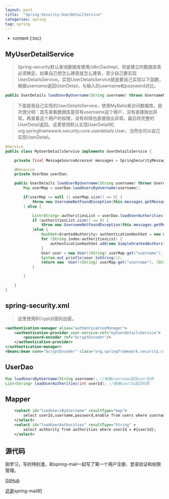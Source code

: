 ```yaml
---
layout: post
title:  "Spring-Security-UserDetailService"
categories: spring
tag: spring
---
```


* content
{:toc}


## MyUserDetailService

> Spring-security默认查询数据库使用JdbcDaoImpl，但是建立的数据库表必须确定，如果自己想怎么建表就怎么建表，至少自己要实现UserDetailsService。实现UserDetailsService就是要自己实现以下函数，根据username返回UserDetail，与输入的username和password对比。
``` java
public UserDetails loadUserByUsername(String username) throws UsernameNotFoundException
```  

> 下面是我自己实现的UserDetailsService，使用MyBatis来访问数据库。层次很分明：首先查看数据库是否有username这个用户，没有直接抛出异常。再查看这个用户的权限，没有权限也直接抛出异常。最后将完整的UserDetail返回。这里使用默认实现UserDetail的org.springframework.security.core.userdetails.User，当然也可以自己实现UserDetail。


``` java
@Service
public class MyUserDetailsService implements UserDetailsService {

    private final MessageSourceAccessor messages = SpringSecurityMessageSource.getAccessor();

    @Resource
    private UserDao userDao;

    public UserDetails loadUserByUsername(String username) throws UsernameNotFoundException {
        Map userMap = userDao.loadUsersByUsername(username);

        if(userMap == null || userMap.size() == 0) {
            throw new UsernameNotFoundException(this.messages.getMessage("JdbcDaoImpl.notFound", new Object[]{username}, "Username {0} not found"));
        } else {

            List<String> authoritiesList = userDao.loadUserAuthorities((Integer) userMap.get("userId"));
            if (authoritiesList.size() == 0) {
                throw new UsernameNotFoundException(this.messages.getMessage("JdbcDaoImpl.noAuthority", new Object[]{username}, "User {0} has no GrantedAuthority"));
            }else {
                HashSet<GrantedAuthority> authenticationHashSet = new HashSet<GrantedAuthority>();
                for (String index:authoritiesList) {
                    authenticationHashSet.add(new SimpleGrantedAuthority(index));
                }
                User user = new User((String) userMap.get("username"), (String) userMap.get("password"),authenticationHashSet);
                System.out.println(user.toString());
                return new  User((String) userMap.get("username"), (String) userMap.get("password"),(Boolean) userMap.get("enable"),true, true, true,authenticationHashSet);
            }

        }

    }
}
```

## spring-security.xml

> 这里使用BCrypt对密码加密。

``` xml
<authentication-manager alias="authenticationManager">
    <authentication-provider user-service-ref="myUserDetailsService">
        <password-encoder ref="bcryptEncoder"/>
    </authentication-provider>
</authentication-manager>
<beans:bean name="bcryptEncoder" class="org.springframework.security.crypto.bcrypt.BCryptPasswordEncoder"/>
```

## UserDao

``` java
Map loadUsersByUsername(String username); //根据username返回user信息
List<String> loadUserAuthorities(int userId); //根据userId返回权限
```

## Mapper

``` xml
    <select id="loadUsersByUsername" resultType="map">
        select userId,username,password,enable from users where username = #{username};
    </select>
    <select id="loadUserAuthorities" resultType="String" >
        select authority from authorities where userId = #{userId};
    </select>
```

## 源代码

刚学习，写的特别渣，和spring-mail一起写了第一个用户注册、登录验证和权限管理。  

[GitHub](https://github.com/Gerry-Yu/spring-security-mail)  

[这是](https://gerry-yu.github.io/2016/10/26/Spring-Mail/)spring-mail的